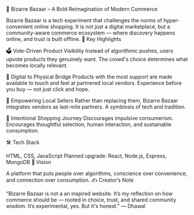 🛒 Bizarre Bazaar – A Bold Reimagination of Modern Commerce

Bizarre Bazaar is a tech experiment that challenges the norms of hyper-convenient online shopping. It is not just a digital marketplace, but a community-aware commerce ecosystem — where discovery happens online, and trust is built offline.
🌟 Key Highlights

🗳️ Vote-Driven Product Visibility
    Instead of algorithmic pushes, users upvote products they genuinely want. The crowd's choice determines what becomes locally relevant.

🧩 Digital to Physical Bridge
    Products with the most support are made available to touch and feel at partnered local vendors. Experience before you buy — not just click and hope.

🤝 Empowering Local Sellers
    Rather than replacing them, Bizarre Bazaar integrates vendors as last-mile partners. A symbiosis of tech and tradition.

🧠 Intentional Shopping Journey
    Discourages impulsive consumerism. Encourages thoughtful selection, human interaction, and sustainable consumption.

🛠️ Tech Stack

HTML, CSS, JavaScript
Planned upgrade: React, Node.js, Express, MongoDB
🚀 Vision

A platform that puts people over algorithms, conscience over convenience, and connection over consumption.
✍️ Creator’s Note

“Bizarre Bazaar is not a an inspired website. It’s my reflection on how commerce should be — rooted in choice, trust, and shared community wisdom. It’s experimental, yes. But it's honest."
 — Dhawal 
